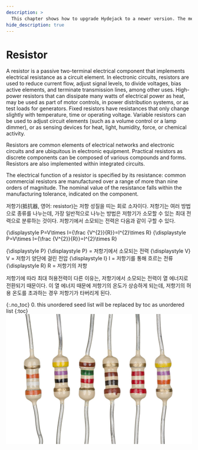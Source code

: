 ```yaml
---
description: >
  This chapter shows how to upgrade Hydejack to a newer version. The method depends on how you've installed Hydejack.
hide_description: true
---
```


# Resistor
A resistor is a passive two-terminal electrical component that implements electrical resistance as a circuit element. In electronic circuits, resistors are used to reduce current flow, adjust signal levels, to divide voltages, bias active elements, and terminate transmission lines, among other uses. High-power resistors that can dissipate many watts of electrical power as heat, may be used as part of motor controls, in power distribution systems, or as test loads for generators. Fixed resistors have resistances that only change slightly with temperature, time or operating voltage. Variable resistors can be used to adjust circuit elements (such as a volume control or a lamp dimmer), or as sensing devices for heat, light, humidity, force, or chemical activity.

Resistors are common elements of electrical networks and electronic circuits and are ubiquitous in electronic equipment. Practical resistors as discrete components can be composed of various compounds and forms. Resistors are also implemented within integrated circuits.

The electrical function of a resistor is specified by its resistance: common commercial resistors are manufactured over a range of more than nine orders of magnitude. The nominal value of the resistance falls within the manufacturing tolerance, indicated on the component.

저항기(抵抗器, 영어: resistor)는 저항 성질을 띠는 회로 소자이다. 저항기는 여러 방법으로 종류를 나누는데, 가장 일반적으로 나누는 방법은 저항기가 소모할 수 있는 최대 전력으로 분류하는 것이다. 저항기에서 소모되는 전력은 다음과 같이 구할 수 있다.

{\displaystyle P=V\times I={\frac {V^{2}}{R}}=I^{2}\times R} {\displaystyle P=V\times I={\frac {V^{2}}{R}}=I^{2}\times R}

{\displaystyle P} {\displaystyle P} = 저항기에서 소모되는 전력
{\displaystyle V}  V  = 저항기 양단에 걸린 전압
{\displaystyle I} I = 저항기를 통해 흐르는 전류
{\displaystyle R} R = 저항기의 저항

저항기에 따라 최대 허용전력이 다른 이유는, 저항기에서 소모되는 전력이 열 에너지로 전환되기 때문이다. 이 열 에너지 때문에 저항기의 온도가 상승하게 되는데, 저항기의 허용 온도를 초과하는 경우 저항기가 타버리게 된다.

{:.no_toc}
0. this unordered seed list will be replaced by toc as unordered list
{:toc}
![Screenshot](/assets/img/docs/resistors.jpg)

